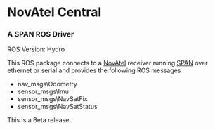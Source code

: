 # NovAtel Central
### A SPAN ROS Driver

ROS Version: Hydro

This ROS package connects to a [NovAtel](http://www.novatel.com/) receiver running [SPAN](http://www.novatel.com/span) 
over ethernet or serial and provides the following ROS messages

* nav_msgs\Odometry
* sensor_msgs\Imu
* sensor_msgs\NavSatFix
* sensor_msgs\NavSatStatus

This is a Beta release.
